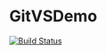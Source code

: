 # GitVSDemo
[![Build Status](https://dev.azure.com/Az400V/myaz400Project/_apis/build/status/Terraform?branchName=main)](https://dev.azure.com/Az400V/myaz400Project/_build/latest?definitionId=18&branchName=main)
